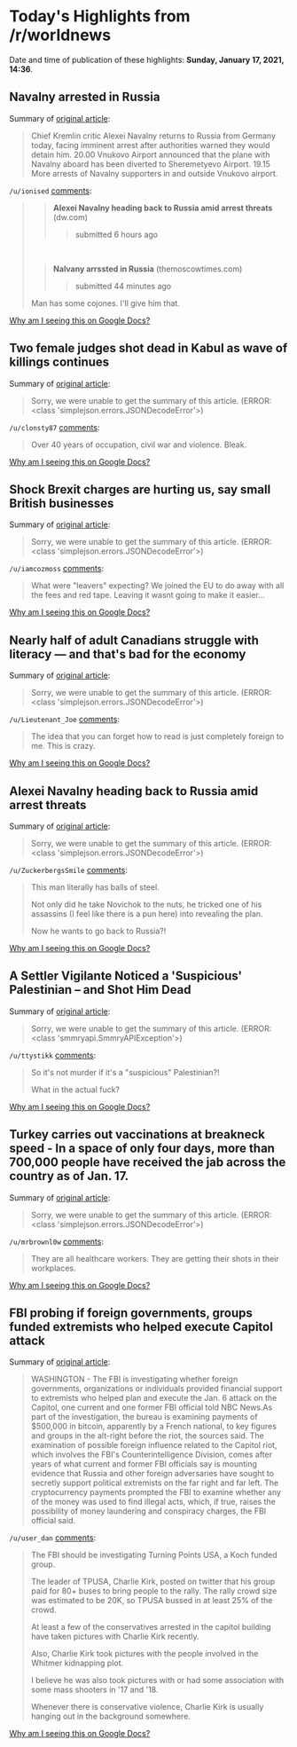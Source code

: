 # Today's Highlights from /r/worldnews

Date and time of publication of these highlights: **Sunday, January 17, 2021, 14:36**.

## Navalny arrested in Russia

Summary of [original article](https://www.themoscowtimes.com/2021/01/17/navalny-returns-to-russia-a72635):

> Chief Kremlin critic Alexei Navalny returns to Russia from Germany today, facing imminent arrest after authorities warned they would detain him. 20.00 Vnukovo Airport announced that the plane with Navalny aboard has been diverted to Sheremetyevo Airport. 19.15 More arrests of Navalny supporters in and outside Vnukovo airport.

`/u/ionised` [comments](https://www.reddit.com/r/worldnews/comments/kzbbfi/navalny_arrested_in_russia/):

> > **Alexei Navalny heading back to Russia amid arrest threats** (dw.com)       
> > > submitted 6 hours ago
> 
> ‎
> 
> > **Nalvany arrssted in Russia** (themoscowtimes.com)
> > > submitted 44 minutes ago 
> 
> Man has some cojones. I'll give him that.

[Why am I seeing this on Google Docs?](https://docs.google.com/document/d/1Dc6We63vOXIZsc0op-Bt4abqkYjXzOigalQqFxmvvbM/edit?usp=sharing)

## Two female judges shot dead in Kabul as wave of killings continues

Summary of [original article](https://www.theguardian.com/world/2021/jan/17/two-female-judges-shot-dead-in-kabul-as-wave-of-killings-continues):

> Sorry, we were unable to get the summary of this article. (ERROR: <class 'simplejson.errors.JSONDecodeError'>)

`/u/clonsty87` [comments](https://www.reddit.com/r/worldnews/comments/kz359a/two_female_judges_shot_dead_in_kabul_as_wave_of/):

> Over 40 years of occupation, civil war and violence. Bleak.

[Why am I seeing this on Google Docs?](https://docs.google.com/document/d/1Dc6We63vOXIZsc0op-Bt4abqkYjXzOigalQqFxmvvbM/edit?usp=sharing)

## Shock Brexit charges are hurting us, say small British businesses

Summary of [original article](https://www.theguardian.com/politics/2021/jan/17/shock-brexit-charges-are-hurting-us-say-small-british-businesses):

> Sorry, we were unable to get the summary of this article. (ERROR: <class 'simplejson.errors.JSONDecodeError'>)

`/u/iamcozmoss` [comments](https://www.reddit.com/r/worldnews/comments/kz3u78/shock_brexit_charges_are_hurting_us_say_small/):

> What were "leavers" expecting? We joined the EU to do away with all the fees and red tape. Leaving it wasnt going to make it easier...

[Why am I seeing this on Google Docs?](https://docs.google.com/document/d/1Dc6We63vOXIZsc0op-Bt4abqkYjXzOigalQqFxmvvbM/edit?usp=sharing)

## Nearly half of adult Canadians struggle with literacy — and that's bad for the economy

Summary of [original article](https://www.cbc.ca/radio/costofliving/let-s-get-digital-from-bitcoin-to-stocktok-plus-what-low-literacy-means-for-canada-s-economy-1.5873703/nearly-half-of-adult-canadians-struggle-with-literacy-and-that-s-bad-for-the-economy-1.5873757?fbclid=IwAR2skBbg3F68XKcIYFmgx-fEc5_8cKO4k-QIrEX1op8FCFcn4rd3zDXK8GU):

> Sorry, we were unable to get the summary of this article. (ERROR: <class 'simplejson.errors.JSONDecodeError'>)

`/u/Lieutenant_Joe` [comments](https://www.reddit.com/r/worldnews/comments/kz8ek9/nearly_half_of_adult_canadians_struggle_with/):

> The idea that you can forget how to read is just completely foreign to me. This is crazy.

[Why am I seeing this on Google Docs?](https://docs.google.com/document/d/1Dc6We63vOXIZsc0op-Bt4abqkYjXzOigalQqFxmvvbM/edit?usp=sharing)

## Alexei Navalny heading back to Russia amid arrest threats

Summary of [original article](https://www.dw.com/en/alexei-navalny-heading-back-to-russia-amid-arrest-threats/a-56252905):

> Sorry, we were unable to get the summary of this article. (ERROR: <class 'simplejson.errors.JSONDecodeError'>)

`/u/ZuckerbergsSmile` [comments](https://www.reddit.com/r/worldnews/comments/kz53r8/alexei_navalny_heading_back_to_russia_amid_arrest/):

> This man literally has balls of steel.
> 
> Not only did he take Novichok to the nuts, he tricked one of his assassins (I feel like there is a pun here) into revealing the plan.
> 
> Now he wants to go back to Russia?!

[Why am I seeing this on Google Docs?](https://docs.google.com/document/d/1Dc6We63vOXIZsc0op-Bt4abqkYjXzOigalQqFxmvvbM/edit?usp=sharing)

## A Settler Vigilante Noticed a 'Suspicious' Palestinian – and Shot Him Dead

Summary of [original article](https://www.haaretz.com/israel-news/.premium.MAGAZINE-a-settler-vigilante-noticed-a-suspicious-palestinian-and-shot-him-dead-1.9452881):

> Sorry, we were unable to get the summary of this article. (ERROR: <class 'smmryapi.SmmryAPIException'>)

`/u/ttystikk` [comments](https://www.reddit.com/r/worldnews/comments/kz5a2r/a_settler_vigilante_noticed_a_suspicious/):

> So it's not murder if it's a "suspicious" Palestinian?!
> 
> What in the actual fuck?

[Why am I seeing this on Google Docs?](https://docs.google.com/document/d/1Dc6We63vOXIZsc0op-Bt4abqkYjXzOigalQqFxmvvbM/edit?usp=sharing)

## Turkey carries out vaccinations at breakneck speed - In a space of only four days, more than 700,000 people have received the jab across the country as of Jan. 17.

Summary of [original article](https://www.hurriyetdailynews.com/turkey-carries-out-vaccinations-at-breakneck-speed-161678):

> Sorry, we were unable to get the summary of this article. (ERROR: <class 'simplejson.errors.JSONDecodeError'>)

`/u/mrbrownl0w` [comments](https://www.reddit.com/r/worldnews/comments/kz7voy/turkey_carries_out_vaccinations_at_breakneck/):

> They are all healthcare workers. They are getting their shots in their workplaces.

[Why am I seeing this on Google Docs?](https://docs.google.com/document/d/1Dc6We63vOXIZsc0op-Bt4abqkYjXzOigalQqFxmvvbM/edit?usp=sharing)

## FBI probing if foreign governments, groups funded extremists who helped execute Capitol attack

Summary of [original article](https://www.nbcnews.com/politics/national-security/fbi-probing-if-foreign-governments-groups-funded-extremists-who-helped-n1254525):

> WASHINGTON - The FBI is investigating whether foreign governments, organizations or individuals provided financial support to extremists who helped plan and execute the Jan. 6 attack on the Capitol, one current and one former FBI official told NBC News.As part of the investigation, the bureau is examining payments of $500,000 in bitcoin, apparently by a French national, to key figures and groups in the alt-right before the riot, the sources said. The examination of possible foreign influence related to the Capitol riot, which involves the FBI's Counterintelligence Division, comes after years of what current and former FBI officials say is mounting evidence that Russia and other foreign adversaries have sought to secretly support political extremists on the far right and far left. The cryptocurrency payments prompted the FBI to examine whether any of the money was used to find illegal acts, which, if true, raises the possibility of money laundering and conspiracy charges, the FBI official said.

`/u/user_dan` [comments](https://www.reddit.com/r/worldnews/comments/kyxsz3/fbi_probing_if_foreign_governments_groups_funded/):

> The FBI should be investigating Turning Points USA, a Koch funded group.
> 
> The leader of TPUSA, Charlie Kirk, posted on twitter that his group paid for 80+ buses to bring people to the rally. The rally crowd size was estimated to be 20K, so TPUSA bussed in at least 25% of the crowd.
> 
> At least a few of the conservatives arrested in the capitol building have taken pictures with Charlie Kirk recently.
> 
> Also, Charlie Kirk took pictures with the people involved in the Whitmer kidnapping plot.
> 
> I believe he was also took pictures with or had some association with some mass shooters in '17 and '18.
> 
> Whenever there is conservative violence, Charlie Kirk is usually hanging out in the background somewhere.

[Why am I seeing this on Google Docs?](https://docs.google.com/document/d/1Dc6We63vOXIZsc0op-Bt4abqkYjXzOigalQqFxmvvbM/edit?usp=sharing)

